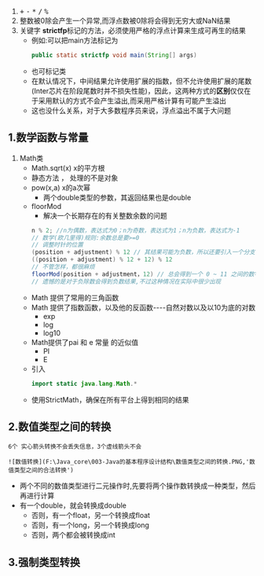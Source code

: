 1. <kbd>+</kbd>  <kbd>-</kbd> <kbd>*</kbd> <kbd>/</kbd> <kbd>%</kbd>
2. 整数被0除会产生一个异常,而浮点数被0除将会得到无穷大或NaN结果
3. 关键字 **strictfp**标记的方法，必须使用严格的浮点计算来生成可再生的结果
    - 例如:可以把main方法标记为
        ```java
        public static strictfp void main(String[] args)
        ```
    - 也可标记类
    - 在默认情况下，中间结果允许使用扩展的指数，但不允许使用扩展的尾数(Inter芯片在阶段尾数时并不损失性能)，因此，这两种方式的**区别**仅仅在于采用默认的方式不会产生溢出,而采用严格计算有可能产生溢出
    - 这也没什么关系，对于大多数程序员来说，浮点溢出不属于大问题

## 1.数学函数与常量
1. Math类
    - Math.sqrt(x) x的平方根
    - 静态方法   ，  处理的不是对象
    - pow(x,a) x的a次幂 
        - 两个double类型的参数，其返回结果也是double
    - floorMod 
        - 解决一个长期存在的有关整数余数的问题
        ```java
        n % 2; //n为偶数，表达式为0；n为奇数，表达式为1；n为负数，表达式为-1
        // 数学(欧几里得)规则:余数总是要>=0
        // 调整时针的位置
        (position + adjustment) % 12 // 其结果可能为负数，所以还要引入一个分支，或者
        ((position + adjustment) % 12 + 12) % 12
        // 不管怎样，都很麻烦
        floorMod(position + adjustment，12) // 总会得到一个 0 ~ 11 之间的数字
        // 遗憾的是对于负除数会得到负数结果,不过这种情况在实际中很少出现
        ```
    - Math 提供了常用的三角函数
    - Math 提供了指数函数，以及他的反函数----自然对数以及以10为底的对数
        - exp
        - log
        - log10
    - Math提供了pai 和 e 常量 的近似值
        - PI
        - E
    - 引入
        ```java
        import static java.lang.Math.*
        ```
    - 使用StrictMath，确保在所有平台上得到相同的结果

## 2.数值类型之间的转换
    6个 实心箭头转换不会丢失信息，3个虚线箭头不会

    ![数值转换](F:\Java_core\003-Java的基本程序设计结构\数值类型之间的转换.PNG,'数值类型之间的合法转换')

- 两个不同的数值类型进行二元操作时,先要将两个操作数转换成一种类型，然后再进行计算
- 有一个double，就会转换成double
    - 否则，有一个float，另一个转换成float 
    - 否则，有一个long，另一个转换成long
    - 否则，两个都会被转换成int









    
        
    

## 3.强制类型转换
